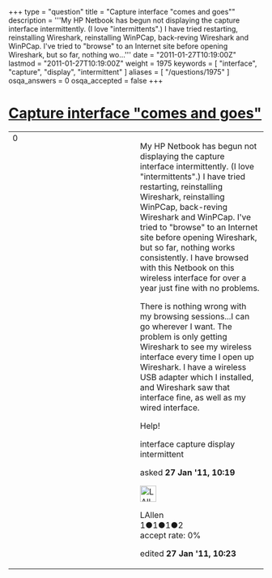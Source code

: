 +++
type = "question"
title = "Capture interface &quot;comes and goes&quot;"
description = '''My HP Netbook has begun not displaying the capture interface intermittently. (I love &quot;intermittents&quot;.) I have tried restarting, reinstalling Wireshark, reinstalling WinPCap, back-reving Wireshark and WinPCap. I&#x27;ve tried to &quot;browse&quot; to an Internet site before opening Wireshark, but so far, nothing wo...'''
date = "2011-01-27T10:19:00Z"
lastmod = "2011-01-27T10:19:00Z"
weight = 1975
keywords = [ "interface", "capture", "display", "intermittent" ]
aliases = [ "/questions/1975" ]
osqa_answers = 0
osqa_accepted = false
+++

<div class="headNormal">

# [Capture interface "comes and goes"](/questions/1975/capture-interface-comes-and-goes)

</div>

<div id="main-body">

<div id="askform">

<table id="question-table" style="width:100%;"><colgroup><col style="width: 50%" /><col style="width: 50%" /></colgroup><tbody><tr class="odd"><td style="width: 30px; vertical-align: top"><div class="vote-buttons"><span id="post-1975-upvote" class="ajax-command post-vote up" rel="nofollow" title="I like this post (click again to cancel)"> </span><div id="post-1975-score" class="post-score" title="current number of votes">0</div><span id="post-1975-downvote" class="ajax-command post-vote down" rel="nofollow" title="I dont like this post (click again to cancel)"> </span> <span id="favorite-mark" class="ajax-command favorite-mark" rel="nofollow" title="mark/unmark this question as favorite (click again to cancel)"> </span><div id="favorite-count" class="favorite-count"></div></div></td><td><div id="item-right"><div class="question-body"><p>My HP Netbook has begun not displaying the capture interface intermittently. (I love "intermittents".) I have tried restarting, reinstalling Wireshark, reinstalling WinPCap, back-reving Wireshark and WinPCap. I've tried to "browse" to an Internet site before opening Wireshark, but so far, nothing works consistently. I have browsed with this Netbook on this wireless interface for over a year just fine with no problems.</p><p>There is nothing wrong with my browsing sessions...I can go wherever I want. The problem is only getting Wireshark to see my wireless interface every time I open up Wireshark. I have a wireless USB adapter which I installed, and Wireshark saw that interface fine, as well as my wired interface.</p><p>Help!</p></div><div id="question-tags" class="tags-container tags"><span class="post-tag tag-link-interface" rel="tag" title="see questions tagged &#39;interface&#39;">interface</span> <span class="post-tag tag-link-capture" rel="tag" title="see questions tagged &#39;capture&#39;">capture</span> <span class="post-tag tag-link-display" rel="tag" title="see questions tagged &#39;display&#39;">display</span> <span class="post-tag tag-link-intermittent" rel="tag" title="see questions tagged &#39;intermittent&#39;">intermittent</span></div><div id="question-controls" class="post-controls"></div><div class="post-update-info-container"><div class="post-update-info post-update-info-user"><p>asked <strong>27 Jan '11, 10:19</strong></p><img src="https://secure.gravatar.com/avatar/77775825024c2262319e5bc6a1072710?s=32&amp;d=identicon&amp;r=g" class="gravatar" width="32" height="32" alt="LAllen&#39;s gravatar image" /><p><span>LAllen</span><br />
<span class="score" title="1 reputation points">1</span><span title="1 badges"><span class="badge1">●</span><span class="badgecount">1</span></span><span title="1 badges"><span class="silver">●</span><span class="badgecount">1</span></span><span title="2 badges"><span class="bronze">●</span><span class="badgecount">2</span></span><br />
<span class="accept_rate" title="Rate of the user&#39;s accepted answers">accept rate:</span> <span title="LAllen has no accepted answers">0%</span></p></div><div class="post-update-info post-update-info-edited"><p><span> edited <strong>27 Jan '11, 10:23</strong> </span></p></div></div><div id="comments-container-1975" class="comments-container"></div><div id="comment-tools-1975" class="comment-tools"></div><div class="clear"></div><div id="comment-1975-form-container" class="comment-form-container"></div><div class="clear"></div></div></td></tr></tbody></table>

</div>

</div>

